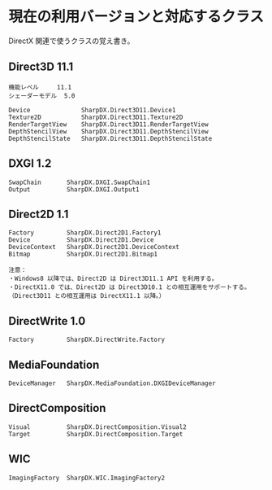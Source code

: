 ﻿
# 現在の利用バージョンと対応するクラス

DirectX 関連で使うクラスの覚え書き。


## Direct3D 11.1

    機能レベル     11.1
    シェーダーモデル  5.0

    Device              SharpDX.Direct3D11.Device1
    Texture2D           SharpDX.Direct3D11.Texture2D
    RenderTargetView    SharpDX.Direct3D11.RenderTargetView
    DepthStencilView    SharpDX.Direct3D11.DepthStencilView
    DepthStencilState   SharpDX.Direct3D11.DepthStencilState

## DXGI 1.2

    SwapChain       SharpDX.DXGI.SwapChain1
    Output          SharpDX.DXGI.Output1

## Direct2D 1.1

    Factory         SharpDX.Direct2D1.Factory1
    Device          SharpDX.Direct2D1.Device
    DeviceContext   SharpDX.Direct2D1.DeviceContext
    Bitmap          SharpDX.Direct2D1.Bitmap1

	注意：
	・Windows8 以降では、Direct2D は Direct3D11.1 API を利用する。
	・DirectX11.0 では、Direct2D は Direct3D10.1 との相互運用をサポートする。
	（Direct3D11 との相互運用は DirectX11.1 以降。）

## DirectWrite 1.0

    Factory         SharpDX.DirectWrite.Factory

## MediaFoundation

    DeviceManager   SharpDX.MediaFoundation.DXGIDeviceManager

## DirectComposition

    Visual          SharpDX.DirectComposition.Visual2
    Target          SharpDX.DirectComposition.Target

## WIC

    ImagingFactory  SharpDX.WIC.ImagingFactory2
